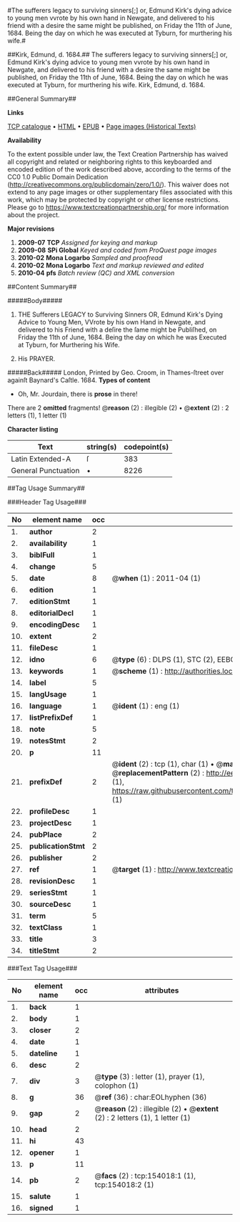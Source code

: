 #The sufferers legacy to surviving sinners[;] or, Edmund Kirk's dying advice to young men vvrote by his own hand in Newgate, and delivered to his friend with a desire the same might be published, on Friday the 11th of June, 1684. Being the day on which he was executed at Tyburn, for murthering his wife.#

##Kirk, Edmund, d. 1684.##
The sufferers legacy to surviving sinners[;] or, Edmund Kirk's dying advice to young men vvrote by his own hand in Newgate, and delivered to his friend with a desire the same might be published, on Friday the 11th of June, 1684. Being the day on which he was executed at Tyburn, for murthering his wife.
Kirk, Edmund, d. 1684.

##General Summary##

**Links**

[TCP catalogue](http://www.ota.ox.ac.uk/tcp/)  • 
[HTML](http://tei.it.ox.ac.uk/tcp/Texts-HTML/free/A87/A87789.html)  • 
[EPUB](http://tei.it.ox.ac.uk/tcp/Texts-EPUB/free/A87/A87789.epub) • 
[Page images (Historical Texts)](https://historicaltexts.jisc.ac.uk/eebo-99896261e)

**Availability**

To the extent possible under law, the Text Creation Partnership has waived all copyright and related or neighboring rights to this keyboarded and encoded edition of the work described above, according to the terms of the CC0 1.0 Public Domain Dedication (http://creativecommons.org/publicdomain/zero/1.0/). This waiver does not extend to any page images or other supplementary files associated with this work, which may be protected by copyright or other license restrictions. Please go to https://www.textcreationpartnership.org/ for more information about the project.

**Major revisions**

1. __2009-07__ __TCP__ *Assigned for keying and markup*
1. __2009-08__ __SPi Global__ *Keyed and coded from ProQuest page images*
1. __2010-02__ __Mona Logarbo__ *Sampled and proofread*
1. __2010-02__ __Mona Logarbo__ *Text and markup reviewed and edited*
1. __2010-04__ __pfs__ *Batch review (QC) and XML conversion*

##Content Summary##

#####Body#####

1. THE Sufferers LEGACY to Surviving Sinners OR, Edmund Kirk's Dying Advice to Young Men, VVrote by his own Hand in Newgate, and delivered to his Friend with a deſire the ſame might be Publiſhed, on Friday the 11th of June, 1684. Being the day on which he was Executed at Tyburn, for Murthering his Wife.

1. His PRAYER.

#####Back#####
London, Printed by Geo. Croom, in Thames-ſtreet over againſt Baynard's Caſtle. 1684.
**Types of content**

  * Oh, Mr. Jourdain, there is **prose** in there!

There are 2 **omitted** fragments! 
 @__reason__ (2) : illegible (2)  •  @__extent__ (2) : 2 letters (1), 1 letter (1)

**Character listing**


|Text|string(s)|codepoint(s)|
|---|---|---|
|Latin Extended-A|ſ|383|
|General Punctuation|•|8226|

##Tag Usage Summary##

###Header Tag Usage###

|No|element name|occ|attributes|
|---|---|---|---|
|1.|__author__|2||
|2.|__availability__|1||
|3.|__biblFull__|1||
|4.|__change__|5||
|5.|__date__|8| @__when__ (1) : 2011-04 (1)|
|6.|__edition__|1||
|7.|__editionStmt__|1||
|8.|__editorialDecl__|1||
|9.|__encodingDesc__|1||
|10.|__extent__|2||
|11.|__fileDesc__|1||
|12.|__idno__|6| @__type__ (6) : DLPS (1), STC (2), EEBO-CITATION (1), PROQUEST (1), VID (1)|
|13.|__keywords__|1| @__scheme__ (1) : http://authorities.loc.gov/ (1)|
|14.|__label__|5||
|15.|__langUsage__|1||
|16.|__language__|1| @__ident__ (1) : eng (1)|
|17.|__listPrefixDef__|1||
|18.|__note__|5||
|19.|__notesStmt__|2||
|20.|__p__|11||
|21.|__prefixDef__|2| @__ident__ (2) : tcp (1), char (1)  •  @__matchPattern__ (2) : ([0-9\-]+):([0-9IVX]+) (1), (.+) (1)  •  @__replacementPattern__ (2) : http://eebo.chadwyck.com/downloadtiff?vid=$1&page=$2 (1), https://raw.githubusercontent.com/textcreationpartnership/Texts/master/tcpchars.xml#$1 (1)|
|22.|__profileDesc__|1||
|23.|__projectDesc__|1||
|24.|__pubPlace__|2||
|25.|__publicationStmt__|2||
|26.|__publisher__|2||
|27.|__ref__|1| @__target__ (1) : http://www.textcreationpartnership.org/docs/. (1)|
|28.|__revisionDesc__|1||
|29.|__seriesStmt__|1||
|30.|__sourceDesc__|1||
|31.|__term__|5||
|32.|__textClass__|1||
|33.|__title__|3||
|34.|__titleStmt__|2||


###Text Tag Usage###

|No|element name|occ|attributes|
|---|---|---|---|
|1.|__back__|1||
|2.|__body__|1||
|3.|__closer__|2||
|4.|__date__|1||
|5.|__dateline__|1||
|6.|__desc__|2||
|7.|__div__|3| @__type__ (3) : letter (1), prayer (1), colophon (1)|
|8.|__g__|36| @__ref__ (36) : char:EOLhyphen (36)|
|9.|__gap__|2| @__reason__ (2) : illegible (2)  •  @__extent__ (2) : 2 letters (1), 1 letter (1)|
|10.|__head__|2||
|11.|__hi__|43||
|12.|__opener__|1||
|13.|__p__|11||
|14.|__pb__|2| @__facs__ (2) : tcp:154018:1 (1), tcp:154018:2 (1)|
|15.|__salute__|1||
|16.|__signed__|1||
